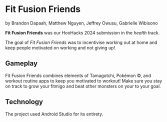 # Fit Fusion Friends
by Brandon Dapaah, Matthew Nguyen, Jeffrey Owusu, Gabrielle Wibisono 

**Fit Fusion Friends** was our HooHacks 2024 submission in the *health* track.

The goal of *Fit Fusion Friends* was to incentivise working out at home and keep people motivated on working and not giving up!

## Gameplay

Fit Fusion Friends combines elements of Tamagotchi, Pokémon ©, and workout routine apps to keep you motivated to workout! Make sure you stay on track to grow your fitmigo and beat other monsters on your to your goal. 

## **Technology**

The project used Android Studio for its entirety.
